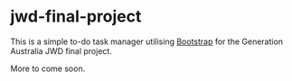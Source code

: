 # jwd-final-project

This is a simple to-do task manager utilising [Bootstrap](https://getbootstrap.com/docs/5.1/getting-started/introduction/) for the Generation Australia JWD final project. 

More to come soon. 